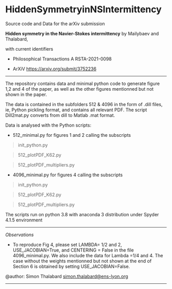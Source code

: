 # HiddenSymmetryinNSIntermittency
Source code and Data for the  arXiv submission 

**Hidden symmetry in the Navier-Stokes intermittency**
by Mailybaev and Thalabard,

with current identifiers

- Philosophical Transactions A RSTA-2021-0098
    
- ArXiV https://arxiv.org/submit/3752236
***


The repository contains data and minimal python code to 
generate figure 1,2 and 4 of the paper, as well as the other figures mentionned but not shown in the paper.

The data is contained in the subfolders 
512 & 4096 in the form of .dill files, ie, Python pickling format, and contains all relevant PDF.
The script Dill2mat.py  converts from dill to Matlab .mat format.

Data is analysed with the Python scripts:

- 512_minimal.py for figures 1 and 2
calling the subscripts
> init_python.py

> 512_plotPDF_K62.py

> 512_plotPDF_multipliers.py

- 4096_minimal.py for figures 4
calling the subscripts
>  init_python.py

> 512_plotPDF_K62.py

> 512_plotPDF_multipliers.py

The scripts  run on python 3.8 with anaconda 3 distribution under Spyder 4.1.5 environment


***
*Observations* 
- To reproduce Fig 4, please set LAMBDA= 1/2 and  2, USE_JACOBIAN=True, and  CENTERING = False in the file 4096_minimal.py.
We also include the data for Lambda =1/4 and 4.
The case without the weights mentionned but not shown at the end of Section 6 is obtained by setting USE_JACOBIAN=False.

@author: Simon Thalabard simon.thalabard@ens-lyon.org
***

